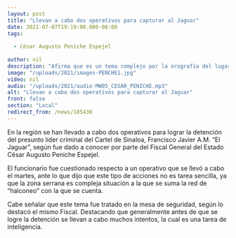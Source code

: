 ```yaml
---
layout: post
title: "Llevan a cabo dos operativos para capturar al Jaguar"
date: 2021-07-07T19:19:00.000-06:00
tags:
  
  - César Augusto Peniche Espejel
  
author: nil
description: "Afirma que es un tema complejo por la orografía del lugar y la red de halconoeo."
image: "/uploads/2021/images-PENCHE1.jpg"
video: nil
audio: "/uploads/2021/audio-MW05_CESAR_PENICHE.mp3"
alt: "Llevan a cabo dos operativos para capturar al Jaguar"
front: false
section: "Local"
redirect_from: /news/185430
---
```


En la región se han llevado a cabo dos operativos para lograr la detención del presunto líder criminal del Cartel de Sinaloa, Francisco Javier A.M. “El Jaguar”, según fue dado a conocer por parte del Fiscal General del Estado César Augusto Peniche Espejel.

El funcionario fue cuestionado respecto a un operativo que se llevó a cabo el martes, ante lo que dijo que este tipo de acciones no es tarea sencilla, ya que la zona serrana es compleja situación a la que se suma la red de “halconeo” con la que se cuenta.

Cabe señalar que este tema fue tratado en la mesa de seguridad, según lo destacó el mismo Fiscal. Destacando que generalmente antes de que se logre la detención se llevan a cabo muchos intentos, la cual es una tarea de inteligencia.
